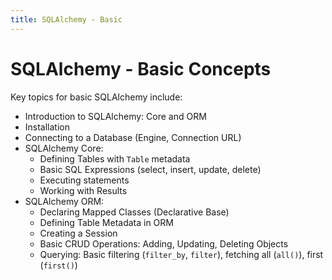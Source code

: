 ```yaml
---
title: SQLAlchemy - Basic
---
```


# SQLAlchemy - Basic Concepts

Key topics for basic SQLAlchemy include:

- Introduction to SQLAlchemy: Core and ORM
- Installation
- Connecting to a Database (Engine, Connection URL)
- SQLAlchemy Core:
    - Defining Tables with `Table` metadata
    - Basic SQL Expressions (select, insert, update, delete)
    - Executing statements
    - Working with Results
- SQLAlchemy ORM:
    - Declaring Mapped Classes (Declarative Base)
    - Defining Table Metadata in ORM
    - Creating a Session
    - Basic CRUD Operations: Adding, Updating, Deleting Objects
    - Querying: Basic filtering (`filter_by`, `filter`), fetching all (`all()`), first (`first()`)
